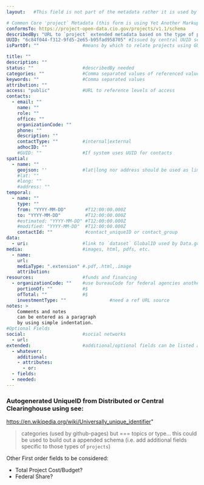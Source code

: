 ```yaml
---
layout:   #This field is not part of the metadata rather it is used by Github Pages

# Common Core 'project` Metadata (this form is using Yet Another Markup Language YAML or .yml which can be easily created as a static file but compiled/aggregated easily into a collection of JSON objects)
conformsTo: https://project-open-data.cio.gov/projects/v1.1/schema
describedBy: "URL to `project` extended metadata based on the type of project it is"
UUID: "6c84f044-f312-9fd5-2e65-b95fad958705" #Issued by central UUID server
isPartOf: ""                #means by which to relate projects using GUID

title: ""
description: ""
status: ""                  #describedBy needed
categories: ""              #Comma separated values of referenced value(s)
keywords: ""                #Comma separated values
attribution: ""
access: "public"            #URL to reference levels of access
contacts:
  - email: ""
    name: ""
    role: ""
    office: ""
    organizationCode: ""
    phone: ""
    description: ""
    contactType: ""         #internal|external
    adhocID: ""
    #GUID: ""               #If system uses UUID for contacts
spatial:
  - name: ""
    geojson: ''             #lat|long nor address should be used as limits the functionality to a single point - no project is represented by a point
    #lat: ""
    #long: ""
    #address: ""            
temporal:
  - name: ""
    type: ""
    from: "YYYY-MM-DD"       #T12:00:00.000Z
    to: "YYYY-MM-DD"         #T12:00:00.000Z
    #estimated: "YYYY-MM-DD" #T12:00:00.000Z
    #modified: "YYYY-MM-DD"  #T12:00:00.000Z
    contactId: ""            #contact_uniqueID or contact_group
data:
  - uri:                    #link to `dataset` GlobalID used by Data.gov and the Project-Open-Data `Collection` concept
media:                      #images, html, pdfs, etc.  
  - name:
    url:
    mediaType: ".extension" #.pdf,.html,.image
    attribution:
resources:                  #funds and financing
  - organizationCode: ""    #use bureauCode for federal agencies another registration process for others?
    portionOf: ""           #$
    ofTotal: ""             #$
    investmentType: ""                #need a ref URL source
notes: >
    Comments and notes
    can be entered as a paragraph
    by using simple indentation.  
#Optional Fields
social:                     #social networks
  - url:
extended:                   #additional/optional fields can be listed and nested within this structure
  - whatever:
    additional:
    - attributes:
      - or:
  - fields:
  - needed:
---
```


### Autogenerated UniqueID from Distributed or Central Clearinghouse using see:
https://en.wikipedia.org/wiki/Universally_unique_identifier"

> categories (used by github-pages) but === topics or type... this could be used to build out a appended schema (i.e. add additional fields specific to those types of `projects`)

Other First order fields to be considered:
* Total Project Cost/Budget?
* Federal Share?

